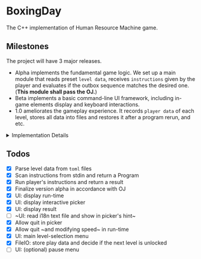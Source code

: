 # BoxingDay

The C++ implementation of Human Resource Machine game.

## Milestones

The project will have 3 major releases.

- Alpha implements the fundamental game logic. We set up a main module that reads preset `level data`, receives `instructions` given by the player and evaluates if the outbox sequence matches the desired one. (**This module shall pass the OJ.**)
- Beta implements a basic command-line UI framework, including in-game elements display and keyboard interactions.
- 1.0 ameliorates the gameplay experience. It records `player data` of each level, stores all data into files and restores it after a program rerun, and etc.

<details>

<summary>Implementation Details</summary>

## Implementation Details

### Data Files

`level data` is built-in for the first four levels, and open to customization for other levels. It consists of a inbox number sequence, a desired outbox number sequence, level title, level number, level description, available instructions, and available tile amount.

`player data` records the steps and instructions taken when the player finishes a level. It's recorded and displayed in the menu.

Those two types of data are stored in separate `toml` files. By modifying the existing files or creating new ones, we can make changes to the levels.

### Game Interactions

Display module consists of `inbox`, `outbox`, `memory` (tiles), `instructions` (boxes), `register` (the agent) and the game menu.

Keyboard controls a virtual cursor over buttons and `instructions`, and triggers actions when receiving confirmative keys. ~The set-alias feature may also allow player to type in a string to rename the tiles.~

</details>

## Todos

- [x] Parse level data from `toml` files
- [x] Scan instructions from stdin and return a Program
- [x] Run player's instructions and return a result
- [x] Finalize version alpha in accordance with OJ
- [x] UI: display run-time
- [x] UI: display interactive picker
- [x] UI: display result
- [ ] ~UI: read i18n text file and show in picker's hint~
- [x] Allow quit in picker
- [x] Allow quit ~and modifying speed~ in run-time
- [x] UI: main level-selection menu
- [x] FileIO: store play data and decide if the next level is unlocked
- [ ] UI: (optional) pause menu

